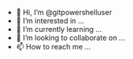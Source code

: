 - 👋 Hi, I’m @gitpowershelluser
- 👀 I’m interested in ...
- 🌱 I’m currently learning ...
- 💞️ I’m looking to collaborate on ...
- 📫 How to reach me ...

<!---
gitpowershelluser/gitpowershelluser is a ✨ special ✨ repository because its `README.md` (this file) appears on your GitHub profile.
You can click the Preview link to take a look at your changes.
--->

